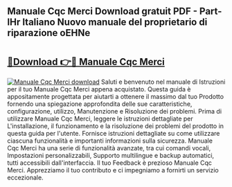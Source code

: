 ## Manuale Cqc Merci Download gratuit PDF - Part-lHr Italiano Nuovo manuale del proprietario di riparazione oEHNe

# <h2><a href="http://dfa5ys.blite.top/?on=Manuale+Cqc+Merci">🔗Download 👉🔴 Manuale Cqc Merci</a></h2>

[![Manuale Cqc Merci download](https://i.imgur.com/lujVjoI.png)](http://dfa5ys.blite.top/?on=Manuale+Cqc+Merci)
Saluti e benvenuto nel manuale di Istruzioni per il tuo Manuale Cqc Merci appena acquistato. Questa guida è appositamente progettata per aiutarti a ottenere il massimo dal tuo Prodotto fornendo una spiegazione approfondita delle sue caratteristiche, configurazione, utilizzo, Manutenzione e Risoluzione dei problemi. Prima di utilizzare Manuale Cqc Merci, leggere le istruzioni dettagliate per L'installazione, il funzionamento e la risoluzione dei problemi del prodotto in questa guida per l'utente. Fornisce istruzioni dettagliate su come utilizzare ciascuna funzionalità e importanti informazioni sulla sicurezza. Manuale Cqc Merci ha una serie di funzionalità avanzate, tra cui comandi vocali, Impostazioni personalizzabili, Supporto multilingue e backup automatici, tutti accessibili dall'interfaccia. Il tuo Feedback è prezioso Manuale Cqc Merci. Apprezziamo il tuo contributo e ci impegniamo a fornirti un servizio eccezionale.
